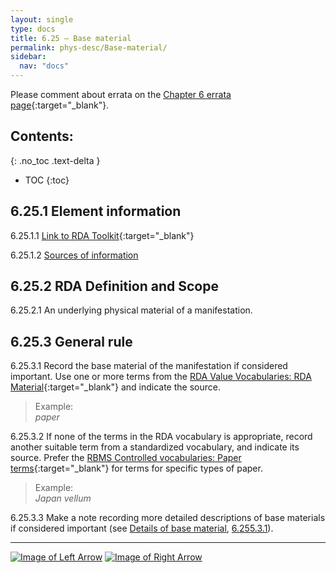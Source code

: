 ```yaml
---
layout: single
type: docs
title: 6.25 — Base material
permalink: phys-desc/Base-material/
sidebar:
  nav: "docs"
---
```


Please comment about errata on the [Chapter 6 errata page](https://docs.google.com/document/d/1mb67GUCT1bbQjywyeTpbjpWDe5iymT3qJ7jeoof5Ra4/edit#heading=h.n1keaznho0b5){:target="_blank"}.

## Contents:
{: .no_toc .text-delta }

- TOC
{:toc}

## 6.25.1 Element information

<a name="6.25.1.1">6.25.1.1</a> [Link to RDA Toolkit](https://beta.rdatoolkit.org/en-US_ala-f96b31a0-8dd8-324c-a2e7-28f9540f665e){:target="_blank"}

<a name="6.25.1.2">6.25.1.2</a> [Sources of information](/DCRMR/phys-desc/#6011-sources-of-information) 

## 6.25.2 RDA Definition and Scope

<a name="6.25.2.1">6.25.2.1</a> An underlying physical material of a manifestation.

## 6.25.3 General rule

<a name="6.25.3.1">6.25.3.1</a> Record the base material of the manifestation if considered important. Use one or more terms from the [RDA Value Vocabularies: RDA Material](http://www.rdaregistry.info/termList/RDAMaterial/){:target="_blank"} and indicate the source.

>Example:  
><CITE>paper</CITE>

<a name="6.25.3.2">6.25.3.2</a> If none of the terms in the RDA vocabulary is appropriate, record another suitable term from a standardized vocabulary, and indicate its source. Prefer the [RBMS Controlled vocabularies: Paper terms](http://rbms.info/vocabularies/paper/alphabetical_list.htm){:target="_blank"} for terms for specific types of paper.

>Example:  
><CITE>Japan vellum</CITE>

<a name="6.25.3.3">6.25.3.3</a> Make a note recording more detailed descriptions of base materials if considered important (see [Details of base material](/DCRMR/phys-desc/Details-of-base-material/), [6.255.3.1](/DCRMR/phys-desc/Details-of-base-material/#6.255.3.1)).

---

[![Image of Left Arrow](https://rbms-bsc.github.io/DCRMR/assets/pictures/navigation/Arrow_Left.png "6.245 — Note on dimensions of manifestation")](/DCRMR/phys-desc/Note-on-dimensions-of-manifestation/) [![Image of Right Arrow](https://rbms-bsc.github.io/DCRMR/assets/pictures/navigation/Arrow_Right.png "6.255 — Details of base material")](/DCRMR/phys-desc/Details-of-base-material/)